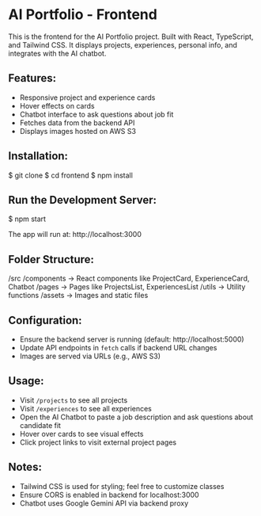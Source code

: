 AI Portfolio - Frontend
=======================

This is the frontend for the AI Portfolio project.
Built with React, TypeScript, and Tailwind CSS.
It displays projects, experiences, personal info, and integrates with the AI chatbot.

Features:
---------
- Responsive project and experience cards
- Hover effects on cards
- Chatbot interface to ask questions about job fit
- Fetches data from the backend API
- Displays images hosted on AWS S3

Installation:
-------------

$ git clone <repo-url>
$ cd frontend
$ npm install

Run the Development Server:
---------------------------

$ npm start

The app will run at: http://localhost:3000

Folder Structure:
-----------------
/src
  /components     -> React components like ProjectCard, ExperienceCard, Chatbot
  /pages          -> Pages like ProjectsList, ExperiencesList
  /utils          -> Utility functions
  /assets         -> Images and static files

Configuration:
--------------
- Ensure the backend server is running (default: http://localhost:5000)
- Update API endpoints in `fetch` calls if backend URL changes
- Images are served via URLs (e.g., AWS S3)

Usage:
------
- Visit `/projects` to see all projects
- Visit `/experiences` to see all experiences
- Open the AI Chatbot to paste a job description and ask questions about candidate fit
- Hover over cards to see visual effects
- Click project links to visit external project pages

Notes:
------
- Tailwind CSS is used for styling; feel free to customize classes
- Ensure CORS is enabled in backend for localhost:3000
- Chatbot uses Google Gemini API via backend proxy

